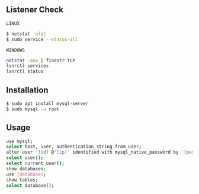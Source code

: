 ## Listener Check

`LINUX`
```bash
$ netstat -nlpt
$ sudo service --status-all
```

`WINDOWS`
```bash
netstat -ano | findstr TCP
lsnrctl services
lsnrctl status
```


## Installation
```bash
$ sudo apt install mysql-server
$ sudo mysql -u root
```

## Usage
```bash
use mysql;
select host, user, authentication_string from user;
alter user '[id]'@'[ip]' identified with mysql_native_password by '[password]';
select user();
select current_user();
show databases;
use [database];
show tables;
select database();
```
